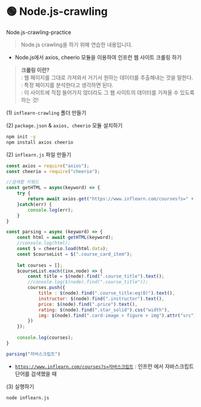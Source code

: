 # 🟢 Node.js-crawling
Node.js-crawling-practice
> Node.js crawling을 하기 위해 연습한 내용입니다.


- Node.js에서 axios, cheerio 모듈을 이용하여 인프런 웹 사이트 크롤링 하기

> **크롤링 이란?** <br>
: 웹 페이지를 그대로 가져와서 거기서 원하는 데이터를 추출해내는 것을 말한다. <br>
: 특정 페이지를 분석한다고 생각하면 된다. <br>
: 이 사이트에 직접 들어가지 않더라도 그 웹 사이트의 데이터를 가져올 수 있도록 하는 것! <br>
> 

(1) `inflearn-crawling`  폴더 만들기 

(2) `package.json` & `axios, cheerio` 모듈 설치하기 

```bash
npm init -y
npm install axios cheerio
```

(2) `inflearn.js` 파일 만들기 

```jsx
const axios = require("axios");
const cheerio = require("cheerio");

//검색할 키워드 
const getHTML = async(keyword) => {
	try {
		return await axios.get("https://www.inflearn.com/courses?s=" + encodeURI(keyword)
	}catch(err) {
		console.log(err);
	}
}

const parsing = async (keyword) => {
	const html = await getHTML(keyword);
	//console.log(html);
	const $ = cheerio.load(html.data);
	const $courseList = $(".course_card_item");
	
	let courses = [];
	$courseList.each((inx,node) => {
		const title = $(node).find(".course_title").text();
		//console.log($(node).find(".course_title"));
		courses.push({
			title : $(node).find(".course_title:eq(0)").text(),
			instructor: $(node).find(".instructor").text(),
			price: $(node).find(".price").text(),
			rating: $(node).find(".star_solid").css("width"),
			img: $(node).find(".card-image > figure > img").attr("src")
		})
	});
	
	console.log(courses);
}

parsing("자바스크립트") 
```

- [`https://www.inflearn.com/courses?s=자바스크립트`](https://www.inflearn.com/courses?s=%EC%9E%90%EB%B0%94%EC%8A%A4%ED%81%AC%EB%A6%BD%ED%8A%B8) 
: 인프런 에서 자바스크립트 단어를 검색했을 때

(3) 실행하기
```bash
node inflearn.js
```
